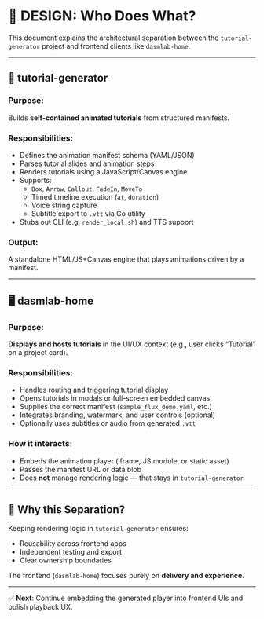 # 🧭 DESIGN: Who Does What?

This document explains the architectural separation between the `tutorial-generator` project and frontend clients like `dasmlab-home`.

---

## 🧱 tutorial-generator

### Purpose:
Builds **self-contained animated tutorials** from structured manifests.

### Responsibilities:
- Defines the animation manifest schema (YAML/JSON)
- Parses tutorial slides and animation steps
- Renders tutorials using a JavaScript/Canvas engine
- Supports:
  - `Box`, `Arrow`, `Callout`, `FadeIn`, `MoveTo`
  - Timed timeline execution (`at`, `duration`)
  - Voice string capture
  - Subtitle export to `.vtt` via Go utility
- Stubs out CLI (e.g. `render_local.sh`) and TTS support

### Output:
A standalone HTML/JS+Canvas engine that plays animations driven by a manifest.

---

## 🖥️ dasmlab-home

### Purpose:
**Displays and hosts tutorials** in the UI/UX context (e.g., user clicks “Tutorial” on a project card).

### Responsibilities:
- Handles routing and triggering tutorial display
- Opens tutorials in modals or full-screen embedded canvas
- Supplies the correct manifest (`sample_flux_demo.yaml`, etc.)
- Integrates branding, watermark, and user controls (optional)
- Optionally uses subtitles or audio from generated `.vtt`

### How it interacts:
- Embeds the animation player (iframe, JS module, or static asset)
- Passes the manifest URL or data blob
- Does **not** manage rendering logic — that stays in `tutorial-generator`

---

## 🔁 Why this Separation?

Keeping rendering logic in `tutorial-generator` ensures:
- Reusability across frontend apps
- Independent testing and export
- Clear ownership boundaries

The frontend (`dasmlab-home`) focuses purely on **delivery and experience**.

---

✅ **Next**: Continue embedding the generated player into frontend UIs and polish playback UX.


